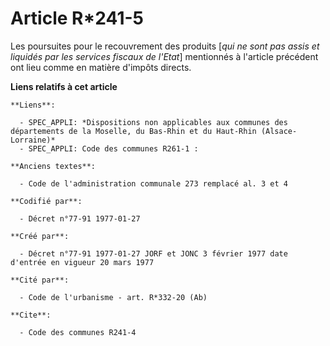 # Article R*241-5

Les poursuites pour le recouvrement des produits [*qui ne sont pas assis et liquidés par les services fiscaux de l'Etat*]
mentionnés à l'article précédent ont lieu comme en matière d'impôts directs.

**Liens relatifs à cet article**

	**Liens**:

	  - SPEC_APPLI: *Dispositions non applicables aux communes des départements de la Moselle, du Bas-Rhin et du Haut-Rhin (Alsace-Lorraine)*
	  - SPEC_APPLI: Code des communes R261-1 :

	**Anciens textes**:

	  - Code de l'administration communale 273 remplacé al. 3 et 4

	**Codifié par**:

	  - Décret n°77-91 1977-01-27

	**Créé par**:

	  - Décret n°77-91 1977-01-27 JORF et JONC 3 février 1977 date d'entrée en vigueur 20 mars 1977

	**Cité par**:

	  - Code de l'urbanisme - art. R*332-20 (Ab)

	**Cite**:

	  - Code des communes R241-4
